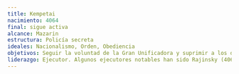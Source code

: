 ```yaml
---
title: Kempetai
nacimiento: 4064
final: sigue activa
alcance: Mazarin
estructura: Policía secreta
ideales: Nacionalismo, Orden, Obediencia
objetivos: Seguir la voluntad de la Gran Unificadora y suprimir a los disidentes
liderazgo: Ejecutor. Algunos ejecutores notables han sido Rajinsky (4064-4071) y Dmitri (4073-)
---
```


